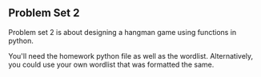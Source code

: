 ## Problem Set 2

Problem set 2 is about designing a hangman game using functions in python.

You'll need the homework python file as well as the wordlist. Alternatively, you could use your own wordlist that was formatted the same.
